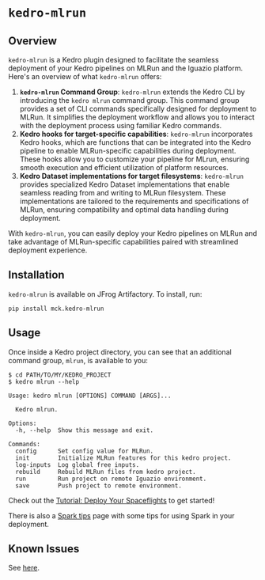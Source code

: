 # `kedro-mlrun`

## Overview

`kedro-mlrun` is a Kedro plugin designed to facilitate the seamless
deployment of your Kedro pipelines on MLRun and the Iguazio platform.
Here's an overview of what `kedro-mlrun` offers:

1. **`kedro-mlrun` Command Group**: `kedro-mlrun` extends the Kedro CLI by introducing
   the `kedro mlrun` command group.
   This command group provides a set of CLI commands specifically designed for
   deployment to MLRun.
   It simplifies the deployment workflow and allows you to interact with the deployment
   process using familiar Kedro commands.
2. **Kedro hooks for target-specific capabilities**: `kedro-mlrun` incorporates Kedro
   hooks, which are functions that can be integrated into the Kedro pipeline to enable
   MLRun-specific capabilities during deployment.
   These hooks allow you to customize your pipeline for MLrun, ensuring smooth
   execution and efficient utilization of platform resources.
3. **Kedro Dataset implementations for target filesystems**: `kedro-mlrun` provides
   specialized Kedro Dataset implementations that enable seamless reading from and
   writing to MLRun filesystem.
   These implementations are tailored to the requirements and specifications of MLRun,
   ensuring compatibility and optimal data handling during deployment.

With `kedro-mlrun`, you can easily deploy your Kedro pipelines on MLRun and take
advantage of MLRun-specific capabilities paired with streamlined deployment experience.

## Installation

`kedro-mlrun` is available on JFrog Artifactory. To install, run:

```shell
pip install mck.kedro-mlrun
```

## Usage

Once inside a Kedro project directory, you can see that an additional command group,
`mlrun`, is available to you:

```shell
$ cd PATH/TO/MY/KEDRO_PROJECT
$ kedro mlrun --help

Usage: kedro mlrun [OPTIONS] COMMAND [ARGS]...

  Kedro mlrun.

Options:
  -h, --help  Show this message and exit.

Commands:
  config      Set config value for MLRun.
  init        Initialize MLRun features for this kedro project.
  log-inputs  Log global free inputs.
  rebuild     Rebuild MLRun files from kedro project.
  run         Run project on remote Iguazio environment.
  save        Push project to remote environment.
```

Check out the [Tutorial: Deploy Your Spaceflights](./tutorial.md) to get started!

There is also a [Spark tips](./spark_tips.md) page with some tips for using Spark in
your deployment.

## Known Issues

See [here](./known_issues.md).
